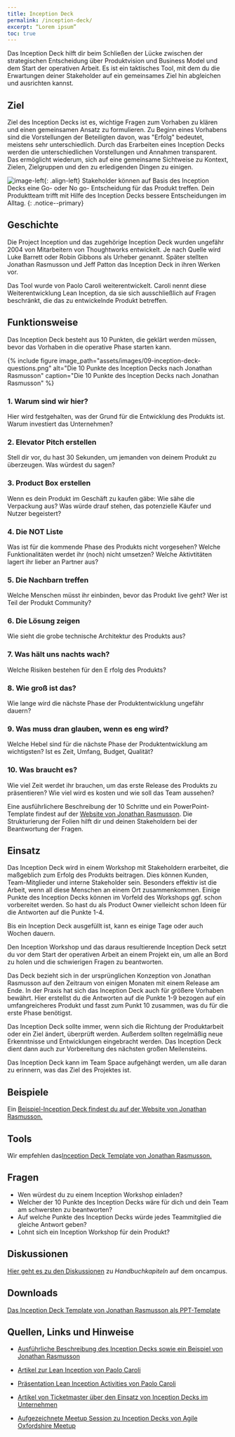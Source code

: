 ```yaml
---
title: Inception Deck
permalink: /inception-deck/
excerpt: “Lorem ipsum”
toc: true
---
```


Das Inception Deck hilft dir beim Schließen der Lücke zwischen der strategischen Entscheidung über Produktvision und Business Model und dem Start der operativen Arbeit. 
Es ist ein taktisches Tool, mit dem du die Erwartungen deiner Stakeholder auf ein gemeinsames Ziel hin abgleichen und ausrichten kannst.

## Ziel

Ziel des Inception Decks ist es, wichtige Fragen zum Vorhaben zu klären und  einen gemeinsamen Ansatz zu formulieren. 
Zu Beginn eines Vorhabens sind die Vorstellungen der Beteiligten davon, was "Erfolg" bedeutet, meistens sehr unterschiedlich. 
Durch das Erarbeiten eines Inception Decks werden die unterschiedlichen Vorstellungen und Annahmen transparent. 
Das ermöglicht wiederum, sich auf eine gemeinsame Sichtweise zu Kontext, Zielen, Zielgruppen und den zu erledigenden Dingen zu einigen. 

![image-left]({{site.baseurl}}/assets/images/read-light-idea.png){: .align-left}
Stakeholder können auf Basis des Inception Decks eine Go- oder No go- Entscheidung für das Produkt treffen.
Dein Produktteam trifft mit Hilfe des Inception Decks bessere Entscheidungen im Alltag. 
{: .notice--primary}

## Geschichte

Die Project Inception und das zugehörige Inception Deck wurden ungefähr 2004 von Mitarbeitern von Thoughtworks entwickelt. 
Je nach Quelle wird Luke Barrett oder Robin Gibbons als Urheber genannt. 
Später stellten Jonathan Rasmusson und Jeff Patton das Inception Deck in ihren Werken vor. 

Das Tool wurde von Paolo Caroli weiterentwickelt. 
Caroli nennt diese Weiterentwicklung Lean Inception, da sie sich ausschließlich auf Fragen beschränkt, die das zu entwickelnde Produkt betreffen.

## Funktionsweise
Das Inception Deck besteht aus 10 Punkten, die geklärt werden müssen, bevor das Vorhaben in die operative Phase starten kann.

{% include figure image_path="assets/images/09-inception-deck-questions.png" alt="Die 10 Punkte des Inception Decks nach Jonathan Rasmusson" caption="Die 10 Punkte des Inception Decks nach Jonathan Rasmusson" %}

### 1. Warum sind wir hier?
Hier wird festgehalten, was der Grund für die Entwicklung des Produkts ist. Warum investiert das Unternehmen? 
   
### 2. Elevator Pitch erstellen 
Stell dir vor, du hast 30 Sekunden, um jemanden von deinem Produkt zu überzeugen. 
Was würdest du sagen?
 
### 3. Product Box erstellen
Wenn es dein Produkt im Geschäft zu kaufen gäbe: Wie sähe die Verpackung aus? Was würde drauf stehen, das potenzielle Käufer und Nutzer begeistert?

### 4. Die NOT Liste
Was ist für die kommende Phase des Produkts nicht vorgesehen? 
Welche Funktionalitäten werdet ihr (noch) nicht umsetzen? 
Welche Aktivtitäten lagert ihr lieber an Partner aus?

### 5. Die Nachbarn treffen  
Welche Menschen müsst ihr einbinden, bevor das Produkt live geht? 
Wer ist Teil der Produkt Community?

### 6. Die Lösung zeigen 
Wie sieht die grobe technische Architektur des Produkts aus?

### 7. Was hält uns nachts wach?
Welche Risiken bestehen für den E	rfolg des Produkts?

### 8. Wie groß ist das?  
Wie lange wird die nächste Phase der Produktentwicklung ungefähr dauern?

### 9. Was muss dran glauben, wenn es eng wird?
Welche Hebel sind für die nächste Phase der Produktentwicklung am wichtigsten? Ist es Zeit, Umfang, Budget, Qualität?

### 10. Was braucht es?  
Wie viel Zeit werdet ihr brauchen, um das erste Release des Produkts zu präsentieren? Wie viel wird es kosten und wie soll das Team aussehen?


Eine ausführlichere Beschreibung der 10 Schritte und ein PowerPoint-Template findest auf der [Website von Jonathan Rasmusson](https://agilewarrior.wordpress.com/2010/11/06/the-agile-inception-deck/). 
Die Strukturierung der Folien hilft dir und deinen Stakeholdern bei der Beantwortung der Fragen. 

 
## Einsatz
Das Inception Deck wird in einem Workshop mit Stakeholdern erarbeitet, die maßgeblich zum Erfolg des Produkts beitragen. 
Dies können Kunden, Team-Mitglieder und interne Stakeholder sein. 
Besonders effektiv ist die Arbeit, wenn all diese Menschen an einem Ort zusammenkommen. 
Einige Punkte des Inception Decks können im Vorfeld des Workshops ggf. schon vorbereitet werden. 
So hast du als Product Owner vielleicht schon Ideen für die Antworten auf die Punkte 1-4.

Bis ein Inception Deck ausgefüllt ist, kann es einige Tage oder auch Wochen dauern.

Den Inception Workshop und das daraus resultierende Inception Deck setzt du vor dem Start der operativen Arbeit an einem Projekt ein, um alle an Bord zu holen und die schwierigen Fragen zu beantworten.

Das Deck bezieht sich in der ursprünglichen Konzeption von Jonathan Rasmusson auf den Zeitraum von einigen Monaten mit einem Release am Ende. 
In der Praxis hat sich das Inception Deck auch für größere Vorhaben bewährt. Hier erstellst du die Antworten auf die Punkte 1-9 bezogen auf ein umfangreicheres Produkt und fasst zum Punkt 10 zusammen, was du für die erste Phase benötigst.

Das Inception Deck sollte immer, wenn sich die Richtung der Produktarbeit oder ein Ziel ändert, überprüft werden.
Außerdem sollten regelmäßig neue Erkenntnisse und Entwicklungen eingebracht werden.
Das Inception Deck dient dann auch zur Vorbereitung des nächsten großen Meilensteins.

Das Inception Deck kann im Team Space aufgehängt werden, um alle daran zu erinnern, was das Ziel des Projektes ist.
   
## Beispiele
Ein [Beispiel-Inception Deck findest du auf der Website von Jonathan Rasmusson.](https://agilewarrior.wordpress.com/2010/11/06/the-agile-inception-deck/)

## Tools
Wir empfehlen das[Inception Deck Template von Jonathan Rasmusson.](https://agilewarrior.files.wordpress.com/2010/11/blank-inception-deck.pptx)

## Fragen
* Wen würdest du zu einem Inception Workshop einladen?
* Welcher der 10 Punkte des Inception Decks wäre für dich und dein Team am schwersten zu beantworten?
* Auf welche Punkte des Inception Decks würde jedes Teammitglied die gleiche Antwort geben?
* Lohnt sich ein Inception Workshop für dein Produkt?


## Diskussionen
[Hier geht es zu den Diskussionen](https://www.oncampus.de/blocks/oc_mooc_nav/forum_view.php?showall=false&id=47546) zu *Handbuchkapiteln* auf dem oncampus.

## Downloads
[Das Inception Deck Template von Jonathan Rasmusson als PPT-Template]({{site.baseurl}}/assets/downloads/09-inception-deck-jonathan-rasmusson.pptx)

## Quellen, Links und Hinweise

* [Ausführliche Beschreibung des Inception Decks sowie ein Beispiel von Jonathan Rasmusson](https://agilewarrior.wordpress.com/2010/11/06/the-agile-inception-deck/)

* [Artikel zur Lean Inception von Paolo Caroli](https://martinfowler.com/articles/lean-inception/)

* [Präsentation Lean Inception Activities von Paolo Caroli](https://www.slideshare.net/paulocaroli/lean-inception-activities)

* [Artikel von Ticketmaster über den Einsatz von Inception Decks im Unternehmen](https://tech.ticketmaster.com/2016/05/26/how-agile-inceptions-are-changing-ticketmasters-team-culture/)

* [Aufgezeichnete Meetup Session zu Inception Decks von Agile Oxfordshire Meetup](https://www.youtube.com/watch?v=H-aRpAoEdrU)

